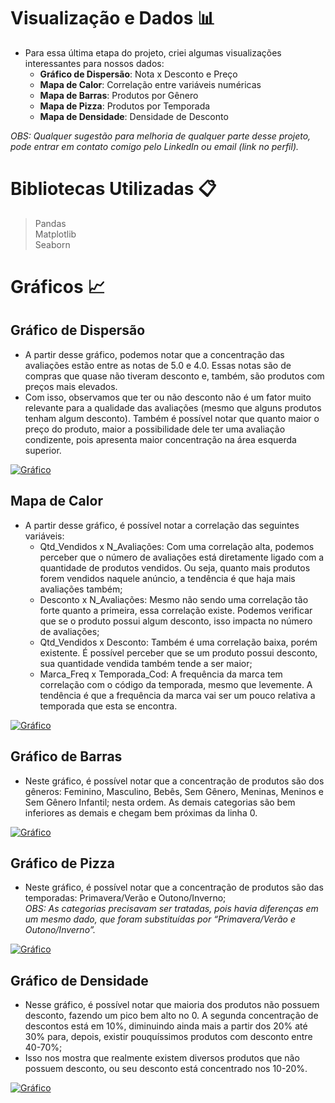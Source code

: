 # Visualização e Dados 📊
- Para essa última etapa do projeto, criei algumas visualizações interessantes para nossos dados: 
  - **Gráfico de Dispersão**: Nota x Desconto e Preço
  - **Mapa de Calor**: Correlação entre variáveis numéricas
  - **Mapa de Barras**: Produtos por Gênero 
  - **Mapa de Pizza**: Produtos por Temporada
  - **Mapa de Densidade**: Densidade de Desconto

_OBS: Qualquer sugestão para melhoria de qualquer parte desse projeto, pode entrar em contato comigo pelo LinkedIn ou email (link no perfil)._

# Bibliotecas Utilizadas 📋
> Pandas <br>
> Matplotlib <br>
> Seaborn <br>

# Gráficos 📈
## Gráfico de Dispersão
- A partir desse gráfico, podemos notar que a concentração das avaliações estão entre as notas de 5.0 e 4.0. Essas notas são de compras que quase não tiveram desconto e, também, são produtos com preços mais elevados.
- Com isso, observamos que ter ou não desconto não é um fator muito relevante para a qualidade das avaliações (mesmo que alguns produtos tenham algum desconto). Também é possível notar que quanto maior o preço do produto, maior a possibilidade dele ter uma avaliação condizente, pois apresenta maior concentração na área esquerda superior. <br>

[![Gráfico](https://img.shields.io/badge/Visualizar_Gráfico-blue?style=flat&logo=bar-chart&logoColor=blue)](https://github.com/MillenaThalyne/ecommerce-visualization-analysis/blob/main/visualiza%C3%A7%C3%A3o/Nota%20x%20Desconto%20e%20Pre%C3%A7o.png)

## Mapa de Calor
  - A partir desse gráfico, é possível notar a correlação das seguintes variáveis:
    - Qtd_Vendidos x N_Avaliações: Com uma correlação alta, podemos perceber que o número de avaliações está diretamente ligado com a quantidade de produtos vendidos. Ou seja, quanto mais produtos forem vendidos naquele anúncio, a tendência é que haja mais avaliações também;
    - Desconto x N_Avaliações: Mesmo não sendo uma correlação tão forte quanto a primeira, essa correlação existe. Podemos verificar que se o produto possui algum desconto, isso impacta no número de avaliações;
    - Qtd_Vendidos x Desconto: Também é uma correlação baixa, porém existente. É possível perceber que se um produto possui desconto, sua quantidade vendida também tende a ser maior;
    - Marca_Freq x Temporada_Cod: A frequência da marca tem correlação com o código da temporada, mesmo que levemente. A tendência é que a frequência da marca vai ser um pouco relativa a temporada que esta se encontra. <br>

[![Gráfico](https://img.shields.io/badge/Visualizar_Gráfico-blue?style=flat&logo=bar-chart&logoColor=blue)](https://github.com/MillenaThalyne/ecommerce-visualization-analysis/blob/main/visualiza%C3%A7%C3%A3o/Correla%C3%A7%C3%A3o%20entre%20Vari%C3%A1veis%20Num%C3%A9ricas.png)

## Gráfico de Barras
  - Neste gráfico, é possível notar que a concentração de produtos são dos gêneros: Feminino, Masculino, Bebês, Sem Gênero, Meninas, Meninos e Sem Gênero Infantil; nesta ordem. As demais categorias são bem inferiores as demais e chegam bem próximas da linha 0. <br>

[![Gráfico](https://img.shields.io/badge/Visualizar_Gráfico-blue?style=flat&logo=bar-chart&logoColor=blue)](https://github.com/MillenaThalyne/ecommerce-visualization-analysis/blob/main/visualiza%C3%A7%C3%A3o/Quantidade%20de%20Produtos%20por%20G%C3%AAnero.png)

## Gráfico de Pizza
  - Neste gráfico, é possível notar que a concentração de produtos são das temporadas: Primavera/Verão e Outono/Inverno; <br>
_OBS: As categorias precisavam ser tratadas, pois havia diferenças em um mesmo dado, que foram substituídas por “Primavera/Verão e Outono/Inverno”._ <br>

[![Gráfico](https://img.shields.io/badge/Visualizar_Gráfico-blue?style=flat&logo=bar-chart&logoColor=blue)](https://github.com/MillenaThalyne/ecommerce-visualization-analysis/blob/main/visualiza%C3%A7%C3%A3o/Quantidade%20de%20Produtos%20por%20Temporada.png)

## Gráfico de Densidade
  - Nesse gráfico, é possível notar que maioria dos produtos não possuem desconto, fazendo um pico bem alto no 0. A segunda concentração de descontos está em 10%, diminuindo ainda mais a partir dos 20% até 30% para, depois, existir pouquíssimos produtos com desconto entre 40-70%;
  - Isso nos mostra que realmente existem diversos produtos que não possuem desconto, ou seu desconto está concentrado nos 10-20%. <br>

[![Gráfico](https://img.shields.io/badge/Visualizar_Gráfico-blue?style=flat&logo=bar-chart&logoColor=blue)](https://github.com/MillenaThalyne/ecommerce-visualization-analysis/blob/main/visualiza%C3%A7%C3%A3o/Densidade%20de%20Desconto.png)
